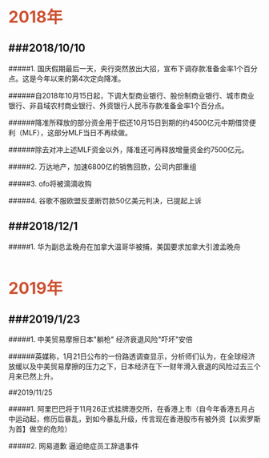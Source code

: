 <div style="color: #CC5233; font-weight: bold; font-size: 32px;">2018年</div>


###2018/10/10
---

#####1. 国庆假期最后一天，央行突然放出大招，宣布下调存款准备金率1个百分点。这是今年以来的第4次定向降准。


######自2018年10月15日起，下调大型商业银行、股份制商业银行、城市商业银行、非县域农村商业银行、外资银行人民币存款准备金率1个百分点。

######降准所释放的部分资金用于偿还10月15日到期的约4500亿元中期借贷便利（MLF），这部分MLF当日不再续做。

######除去对冲上述MLF资金以外，降准还可再释放增量资金约7500亿元。

#####2. 万达地产，加速6800亿的销售回款，公司内部重组

#####3. ofo将被滴滴收购

#####4. 谷歌不服欧盟反垄断罚款50亿美元判决，已提起上诉



###2018/12/1
---

#####1. 华为副总孟晚舟在加拿大温哥华被捕，美国要求加拿大引渡孟晚舟



<br>
<br>



<div style="color: #CC5233; font-weight: bold; font-size: 32px;">2019年</div>


###2019/1/23
---

#####1. 中美贸易摩擦日本"躺枪" 经济衰退风险"吓坏"安倍

######英媒称，1月21日公布的一份路透调查显示，分析师们认为，在全球经济放缓以及中美贸易摩擦的压力之下，日本经济在下一财年滑入衰退的风险过去三个月来已然上升。


##2019/11/25

#####1. 阿里巴巴将于11月26正式挂牌港交所，在香港上市（自今年香港五月占中运动起，修历后暴乱，到如今暴乱升级，传言现在香港股市有被外资【以索罗斯为首】做空的危险）

#####2. 网易道歉 逼迫绝症员工辞退事件